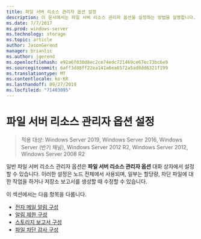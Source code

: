 ```yaml
---
title: 파일 서버 리소스 관리자 옵션 설정
description: 이 문서에서는 파일 서버 리소스 관리자 옵션을 설정하는 방법을 설명합니다.
ms.date: 7/7/2017
ms.prod: windows-server
ms.technology: storage
ms.topic: article
author: JasonGerend
manager: brianlic
ms.author: jgerend
ms.openlocfilehash: e92a6f030d8ec2ce74edc721469ce67ec73bc6e9
ms.sourcegitcommit: 6aff3d88ff22ea141a6ea6572a5ad8dd6321f199
ms.translationtype: MT
ms.contentlocale: ko-KR
ms.lasthandoff: 09/27/2019
ms.locfileid: "71403095"
---
```

# <a name="setting-file-server-resource-manager-options"></a>파일 서버 리소스 관리자 옵션 설정

> 적용 대상: Windows Server 2019, Windows Server 2016, Windows Server (반기 채널), Windows Server 2012 R2, Windows Server 2012, Windows Server 2008 R2

일반 파일 서버 리소스 관리자 옵션은 **파일 서버 리소스 관리자 옵션** 대화 상자에서 설정할 수 있습니다. 이러한 설정은 노드 전체에서 사용되며, 일부는 할당량, 차단 파일에 대한 작업을 하거나 저장소 보고서를 생성할 때 수정할 수 있습니다.

이 섹션에서는 다음 항목을 다룹니다.

-   [전자 메일 알림 구성](configure-email-notifications.md)
-   [알림 제한 구성](configure-notification-limits.md)
-   [스토리지 보고서 구성](configure-storage-reports.md)
-   [파일 차단 감사 구성](configure-file-screen-audit.md)


